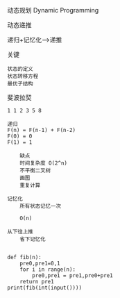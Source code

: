 


动态规划 Dynamic Programming

动态递推



递归+记忆化-->递推

关键
    
    状态的定义
    状态转移方程
    最优子结构
    
    
斐波拉契   

    1 1 2 3 5 8 

    递归
    F(n) = F(n-1) + F(n-2)
    F(0) = 0 
    F(1) = 1 
    
        缺点  
        时间复杂度 O(2^n)
        不平衡二叉树
        画图 
        重复计算
         
    记忆化
        所有状态记忆一次
        
        O(n)
        
    从下往上推
        省下记忆化     
        

    def fib(n):
        pre0,pre1=0,1
        for i in range(n):
            pre0,pre1 = pre1,pre0+pre1
        return pre1        
    print(fib(int(input())))

        